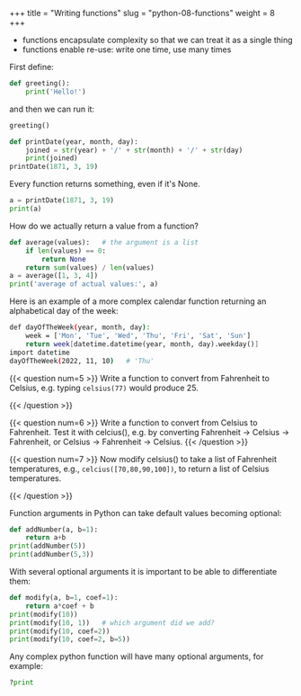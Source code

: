 +++
title = "Writing functions"
slug = "python-08-functions"
weight = 8
+++

* functions encapsulate complexity so that we can treat it as a single thing
* functions enable re-use: write one time, use many times

First define:

```py
def greeting():
    print('Hello!')
```

and then we can run it:

```py
greeting()
```

```py
def printDate(year, month, day):
    joined = str(year) + '/' + str(month) + '/' + str(day)
    print(joined)
printDate(1871, 3, 19)
```

Every function returns something, even if it's None.

```py
a = printDate(1871, 3, 19)
print(a)
```

How do we actually return a value from a function?

```py
def average(values):   # the argument is a list
    if len(values) == 0:
        return None
    return sum(values) / len(values)
a = average([1, 3, 4])
print('average of actual values:', a)
```

Here is an example of a more complex calendar function returning an alphabetical day of the week:

```sh
def dayOfTheWeek(year, month, day):
    week = ['Mon', 'Tue', 'Wed', 'Thu', 'Fri', 'Sat', 'Sun']
    return week[datetime.datetime(year, month, day).weekday()]
import datetime
dayOfTheWeek(2022, 11, 10)   # 'Thu'
```





{{< question num=5 >}}
Write a function to convert from Fahrenheit to Celsius, e.g. typing `celsius(77)` would produce 25.
<!-- ```sh -->
<!-- def celsius(f): -->
<!--     return (f-32)*5/9 -->
<!-- ``` -->
{{< /question >}}

{{< question num=6 >}}
Write a function to convert from Celsius to Fahrenheit. Test it with celcius(), e.g. by converting Fahrenheit → Celsius
→ Fahrenheit, or Celsius → Fahrenheit → Celsius.
{{< /question >}}

{{< question num=7 >}}
Now modify celsius() to take a list of Fahrenheit temperatures, e.g., `celcius([70,80,90,100])`, to return a list of
Celsius temperatures.
<!-- ```py -->
<!-- def celsius(fs): -->
<!--     c = [] -->
<!--     for f in fs: -->
<!--         c.append((f-32.)*5./9.) -->
<!--     return c -->
<!-- ``` -->
{{< /question >}}

Function arguments in Python can take default values becoming optional:

```py
def addNumber(a, b=1):
    return a+b
print(addNumber(5))
print(addNumber(5,3))
```

With several optional arguments it is important to be able to differentiate them:

```py
def modify(a, b=1, coef=1):
    return a*coef + b
print(modify(10))
print(modify(10, 1))   # which argument did we add?
print(modify(10, coef=2))
print(modify(10, coef=2, b=5))
```

Any complex python function will have many optional arguments, for example:

```py
?print
```
